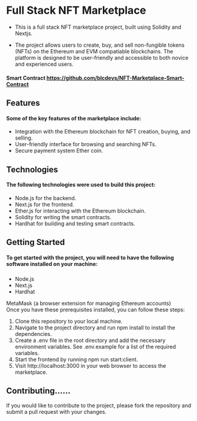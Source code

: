# Full Stack NFT Marketplace </br>

 	
* This is a full stack NFT marketplace project, built using Solidity and Nextjs.

* The project allows users to create, buy, and sell non-fungible tokens (NFTs) on the Ethereum and EVM compatiable blockchains. The platform is designed to be user-friendly and accessible to both novice and experienced users.

#### Smart Contract https://github.com/blcdevs/NFT-Marketplace-Smart-Contract


## Features

#### Some of the key features of the marketplace include:

* Integration with the Ethereum blockchain for NFT creation, buying, and selling. 
* User-friendly interface for browsing and searching NFTs.
* Secure payment system Ether coin.

## Technologies

#### The following technologies were used to build this project:

* Node.js for the backend.
* Next.js for the frontend.
* Ether.js for interacting with the Ethereum blockchain.
* Solidity for writing the smart contracts.	
* Hardhat for building and testing smart contracts.

## Getting Started

#### To get started with the project, you will need to have the following software installed on your machine:
#####
* Node.js
* Next.js
* Hardhat


MetaMask (a browser extension for managing Ethereum accounts)</br>
Once you have these prerequisites installed, you can follow these steps:

1. Clone this repository to your local machine.</br>
2. Navigate to the project directory and run npm install to install the dependencies.</br>
3. Create a .env file in the root directory and add the necessary environment variables. See .env.example for a list of the required variables.</br>
4. Start the frontend by running npm run start:client.</br>
5. Visit http://localhost:3000 in your web browser to access the marketplace.</br>



## Contributing......

If you would like to contribute to the project, please fork the repository and submit a pull request with your changes.

